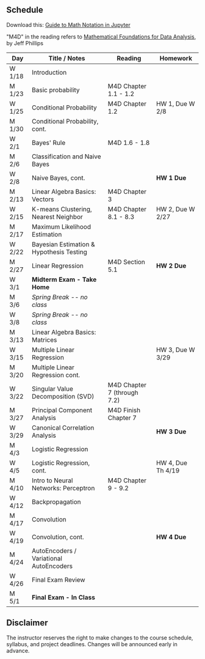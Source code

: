 ## Schedule

Download this: [Guide to Math Notation in Jupyter](examples/MathNotationGuide.ipynb)

"M4D" in the reading refers to [Mathematical Foundations for Data Analysis](http://www.cs.utah.edu/~jeffp/M4D/M4D.html), by Jeff Phillips

| Day     | Title / Notes                                                      | Reading         | Homework                                   |
|---------|--------------------------------------------------------------------|-----------------|--------------------------------------------|
| W 1/18 | Introduction                      |                 |                                            |
| M 1/23 | Basic probability            | M4D Chapter 1.1 - 1.2 |                                      |
| W 1/25 | Conditional Probability | M4D Chapter 1.2 | HW 1, Due W 2/8|
| M 1/30 | Conditional Probability, cont. |      |                             |
| W 2/1  | Bayes' Rule                       | M4D 1.6 - 1.8   |                                            |
| M 2/6  | Classification and Naive Bayes |           |           |
| W 2/8  | Naive Bayes, cont.                                  |                 | **HW 1 Due**  |
| M 2/13 | Linear Algebra Basics: Vectors | M4D Chapter 3 |   |
| W 2/15 | K-means Clustering, Nearest Neighbor| M4D Chapter 8.1 - 8.3  | HW 2, Due W 2/27 |
| M 2/17 | Maximum Likelihood Estimation|  |  |
| W 2/22 | Bayesian Estimation & Hypothesis Testing | |  |
| M 2/27 | Linear Regression| M4D Section 5.1 | **HW 2 Due** |
| W 3/1  | **Midterm Exam - Take Home**  |   |    |
| M 3/6  | *Spring Break -- no class* | | |
| W 3/8  | *Spring Break -- no class* | | |
| M 3/13 | Linear Algebra Basics: Matrices |   |   | 
| W 3/15 | Multiple Linear Regression  |   | HW 3, Due W 3/29 |
| M 3/20 | Multiple Linear Regression cont. |         |  |
| W 3/22 | Singular Value Decomposition (SVD) | M4D Chapter 7 (through 7.2) |   |
| M 3/27 | Principal Component Analysis | M4D Finish Chapter 7 |  |
| W 3/29 | Canonical Correlation Analysis |  | **HW 3 Due** |
| M 4/3  | Logistic Regression |  |  |
| W 4/5  | Logistic Regression, cont. |         | HW 4, Due Th 4/19 |
| M 4/10 | Intro to Neural Networks: Perceptron| M4D Chapter 9 - 9.2  |        |
| W 4/12 | Backpropagation |         |    |
| M 4/17 | Convolution |         |  |
| W 4/19 | Convolution, cont. |  |**HW 4 Due** |
| M 4/24 | AutoEncoders / Variational AutoEncoders |    |   |
| W 4/26 | Final Exam Review |   |   |
| M 5/1  | **Final Exam - In Class** |   |   |


## Disclaimer

The instructor reserves the right to make changes to the course schedule, syllabus, and project deadlines. Changes will be announced early in advance.
